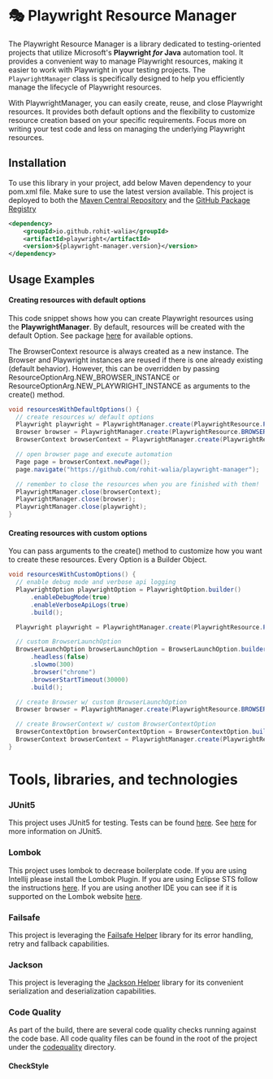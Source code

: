 # 🎭 Playwright Resource Manager

The Playwright Resource Manager is a library dedicated to testing-oriented projects that utilize Microsoft's
**Playwright _for_ Java** automation tool. It provides a convenient way to manage Playwright resources, making it easier to
work with Playwright in your testing projects. The `PlaywrightManager` class is specifically designed to help you efficiently
manage the lifecycle of Playwright resources.

With PlaywrightManager, you can easily create, reuse, and close Playwright resources. It provides both default options and
the flexibility to customize resource creation based on your specific requirements. Focus more on writing your test code and
less on managing the underlying Playwright resources.

## Installation

To use this library in your project, add below Maven dependency to your pom.xml file. Make sure to use the
latest version available. This project is deployed to both
the [Maven Central Repository](https://central.sonatype.com/artifact/io.github.rohit-walia/playwright) and the
[GitHub Package Registry](https://github.com/rohit-walia?tab=packages&repo_name=playwright-manager)

```xml
<dependency>
    <groupId>io.github.rohit-walia</groupId>
    <artifactId>playwright</artifactId>
    <version>${playwright-manager.version}</version>
</dependency>
```

## Usage Examples

#### Creating resources with default options

This code snippet shows how you can create Playwright resources using the **PlaywrightManager**. By default, resources will
be created with the default Option. See package [here](playwright/src/main/java/org/playwright/core/options) for available
options.

The BrowserContext resource is always created as a new instance. The Browser and Playwright instances are reused if there is
one already existing (default behavior). However, this can be overridden by passing ResourceOptionArg.NEW_BROWSER_INSTANCE or
ResourceOptionArg.NEW_PLAYWRIGHT_INSTANCE as arguments to the create() method.

```Java
void resourcesWithDefaultOptions() {
  // create resources w/ default options
  Playwright playwright = PlaywrightManager.create(PlaywrightResource.PLAYWRIGHT);
  Browser browser = PlaywrightManager.create(PlaywrightResource.BROWSER);
  BrowserContext browserContext = PlaywrightManager.create(PlaywrightResource.BROWSER_CONTEXT);

  // open browser page and execute automation
  Page page = browserContext.newPage();
  page.navigate("https://github.com/rohit-walia/playwright-manager");

  // remember to close the resources when you are finished with them!
  PlaywrightManager.close(browserContext);
  PlaywrightManager.close(browser);
  PlaywrightManager.close(playwright);
}
```

#### Creating resources with custom options

You can pass arguments to the create() method to customize how you want to create these resources. Every Option is a Builder
Object.

```Java
void resourcesWithCustomOptions() {
  // enable debug mode and verbose api logging
  PlaywrightOption playwrightOption = PlaywrightOption.builder()
      .enableDebugMode(true)
      .enableVerboseApiLogs(true)
      .build();

  Playwright playwright = PlaywrightManager.create(PlaywrightResource.PLAYWRIGHT, playwrightOption);

  // custom BrowserLaunchOption
  BrowserLaunchOption browserLaunchOption = BrowserLaunchOption.builder()
      .headless(false)
      .slowmo(300)
      .browser("chrome")
      .browserStartTimeout(30000)
      .build();

  // create Browser w/ custom BrowserLaunchOption
  Browser browser = PlaywrightManager.create(PlaywrightResource.BROWSER, browserLaunchOption);

  // create BrowserContext w/ custom BrowserContextOption
  BrowserContextOption browserContextOption = BrowserContextOption.builder().recordVideoDir("target/video").build();
  BrowserContext browserContext = PlaywrightManager.create(PlaywrightResource.BROWSER_CONTEXT, browserContextOption);
}
```

# Tools, libraries, and technologies

### JUnit5

This project uses JUnit5 for testing. Tests can be found [here](playwright/src/test/java/org/playwright).
See [here](https://junit.org/junit5/docs/current/user-guide/) for more information on JUnit5.

### Lombok

This project uses lombok to decrease boilerplate code. If you are using Intellij please install the Lombok Plugin. If
you are using Eclipse STS follow the instructions [here](https://projectlombok.org/setup/eclipse).
If you are using another IDE you can see if it is supported on the Lombok website [here](https://projectlombok.org).

### Failsafe

This project is leveraging the [Failsafe Helper](https://github.com/rohit-walia/failsafe-helper) library for its error
handling, retry and fallback capabilities.

### Jackson

This project is leveraging the [Jackson Helper](https://github.com/rohit-walia/jackson-helper) library for its convenient
serialization and deserialization capabilities.

### Code Quality

As part of the build, there are several code quality checks running against the code base. All code quality files can be
found in the root of the project under the [codequality](.codequality) directory.

#### CheckStyle
